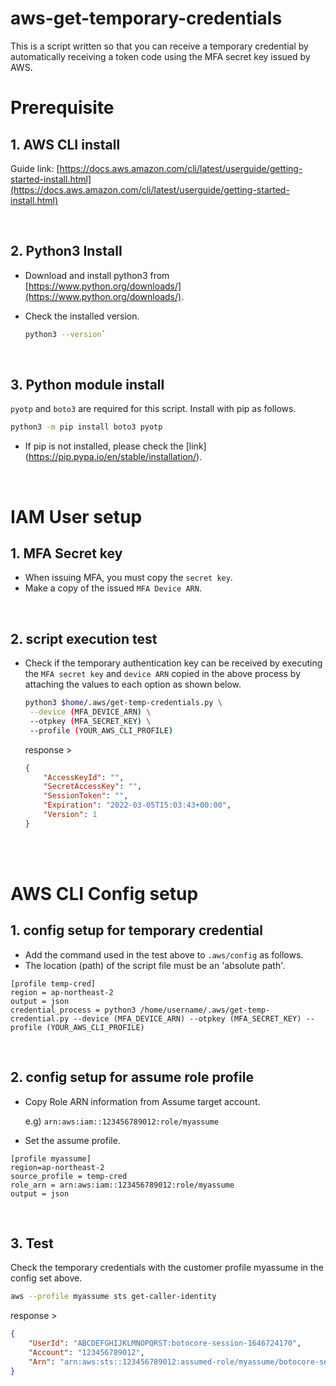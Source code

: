 # aws-get-temporary-credentials

This is a script written so that you can receive a temporary credential by automatically receiving a token code using the MFA secret key issued by AWS. 

# Prerequisite

## 1. AWS CLI install

Guide link: [https://docs.aws.amazon.com/cli/latest/userguide/getting-started-install.html](https://docs.aws.amazon.com/cli/latest/userguide/getting-started-install.html)

<br>

## 2. Python3 Install

- Download and install python3 from [https://www.python.org/downloads/](https://www.python.org/downloads/). 
- Check the installed version. 

    ```bash
    python3 --version`
    ```
    
<br>

## 3. Python module install

`pyotp` and `boto3` are required for this script. Install with pip as follows. 

```bash
python3 -m pip install boto3 pyotp
```

- If pip is not installed, please check the [link] (https://pip.pypa.io/en/stable/installation/). 

<br>

# IAM User setup

## 1. MFA Secret key

- When issuing MFA, you must copy the `secret key`. 
- Make a copy of the issued `MFA Device ARN`. 

<br>

## 2. script execution test

- Check if the temporary authentication key can be received by executing the `MFA secret key` and `device ARN` copied in the above process by attaching the values to each option as shown below. 
    
    ```bash
    python3 $home/.aws/get-temp-credentials.py \
     --device (MFA_DEVICE_ARN) \
     --otpkey (MFA_SECRET_KEY) \
     --profile (YOUR_AWS_CLI_PROFILE)
    ```
    
    response >
    
    ```json
    {
        "AccessKeyId": "",
        "SecretAccessKey": "",
        "SessionToken": "",
        "Expiration": "2022-03-05T15:03:43+00:00",
        "Version": 1
    }
    ```

<br><br>

# AWS CLI Config setup

## 1. config setup for temporary credential

- Add the command used in the test above to `.aws/config` as follows.
- The location (path) of the script file must be an 'absolute path'. 

```
[profile temp-cred]
region = ap-northeast-2
output = json
credential_process = python3 /home/username/.aws/get-temp-credential.py --device (MFA_DEVICE_ARN) --otpkey (MFA_SECRET_KEY) --profile (YOUR_AWS_CLI_PROFILE)
```
    
<br>

## 2. config setup for assume role profile

- Copy Role ARN information from Assume target account.

    e.g) `arn:aws:iam::123456789012:role/myassume`

- Set the assume profile.

```
[profile myassume]
region=ap-northeast-2
source_profile = temp-cred
role_arn = arn:aws:iam::123456789012:role/myassume
output = json
```
    
<br>

## 3. Test

Check the temporary credentials with the customer profile myassume in the config set above. 

```bash
aws --profile myassume sts get-caller-identity
```

response >

```json
{
    "UserId": "ABCDEFGHIJKLMNOPQRST:botocore-session-1646724170",
    "Account": "123456789012",
    "Arn": "arn:aws:sts::123456789012:assumed-role/myassume/botocore-session-1646724170"
}
```
